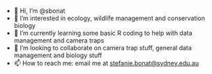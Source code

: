 - 👋 Hi, I’m @sbonat
- 👀 I’m interested in ecology, wildlife management and conservation biology
- 🌱 I’m currently learning some basic R coding to help with data management and camera traps
- 💞️ I’m looking to collaborate on camera trap stuff, general data management and biology stuff
- 📫 How to reach me: email me at stefanie.bonat@sydney.edu.au 

<!---
sbonat/sbonat is a ✨ special ✨ repository because its `README.md` (this file) appears on your GitHub profile.
You can click the Preview link to take a look at your changes.
--->
